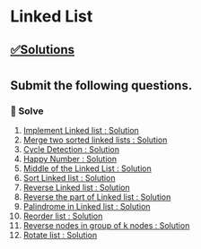 # Linked List

## [✅Solutions]()

#

##  Submit the following questions.


### 🔰 Solve

1. [Implement Linked list : ]()
[Solution]()
2. [Merge two sorted linked lists : ]()
[Solution]()
3. [Cycle Detection : ]()
[Solution]()
4. [Happy Number : ]()
[Solution]()
5. [Middle of the Linked List : ]()
[Solution]()
6. [Sort Linked list : ]()
[Solution]()
7. [Reverse Linked list : ]()
[Solution]()
8. [Reverse the part of Linked list : ]()
[Solution]()
9. [Palindrome in Linked list : ]()
[Solution]()
10. [Reorder list : ]()
[Solution]()
11. [Reverse nodes in group of k nodes : ]()
[Solution]()
12. [Rotate list : ]()
[Solution]()